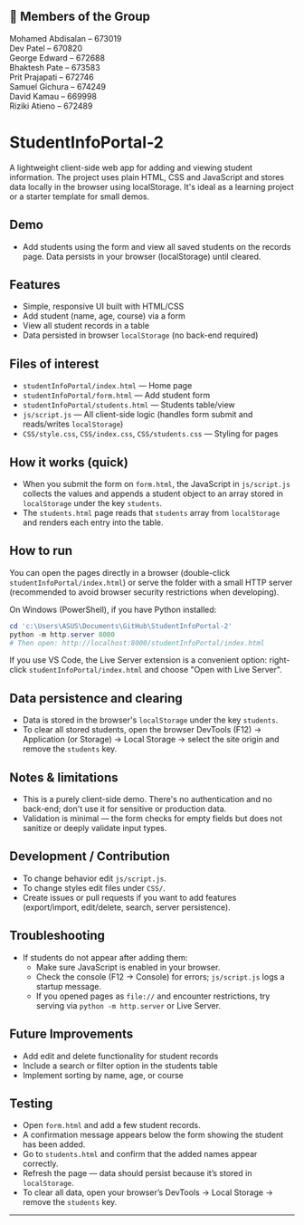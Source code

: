 ## 👥 Members of the Group  
Mohamed Abdisalan – 673019  
Dev Patel – 670820  
George Edward – 672688  
Bhaktesh Pate – 673583  
Prit Prajapati – 672746  
Samuel Gichura – 674249  
David Kamau – 669998  
Riziki Atieno – 672489  





# StudentInfoPortal-2


A lightweight client-side web app for adding and viewing student information. The project uses plain HTML, CSS and JavaScript and stores data locally in the browser using localStorage. It's ideal as a learning project or a starter template for small demos.

## Demo
- Add students using the form and view all saved students on the records page. Data persists in your browser (localStorage) until cleared.

## Features
- Simple, responsive UI built with HTML/CSS
- Add student (name, age, course) via a form
- View all student records in a table
- Data persisted in browser `localStorage` (no back-end required)

## Files of interest
- `studentInfoPortal/index.html` — Home page
- `studentInfoPortal/form.html` — Add student form
- `studentInfoPortal/students.html` — Students table/view
- `js/script.js` — All client-side logic (handles form submit and reads/writes `localStorage`)
- `CSS/style.css`, `CSS/index.css`, `CSS/students.css` — Styling for pages

## How it works (quick)
- When you submit the form on `form.html`, the JavaScript in `js/script.js` collects the values and appends a student object to an array stored in `localStorage` under the key `students`.
- The `students.html` page reads that `students` array from `localStorage` and renders each entry into the table.

## How to run
You can open the pages directly in a browser (double-click `studentInfoPortal/index.html`) or serve the folder with a small HTTP server (recommended to avoid browser security restrictions when developing).

On Windows (PowerShell), if you have Python installed:

```powershell
cd 'c:\Users\ASUS\Documents\GitHub\StudentInfoPortal-2'
python -m http.server 8000
# Then open: http://localhost:8000/studentInfoPortal/index.html
```

If you use VS Code, the Live Server extension is a convenient option: right-click `studentInfoPortal/index.html` and choose "Open with Live Server".

## Data persistence and clearing
- Data is stored in the browser's `localStorage` under the key `students`.
- To clear all stored students, open the browser DevTools (F12) → Application (or Storage) → Local Storage → select the site origin and remove the `students` key.

## Notes & limitations
- This is a purely client-side demo. There's no authentication and no back-end; don't use it for sensitive or production data.
- Validation is minimal — the form checks for empty fields but does not sanitize or deeply validate input types.

## Development / Contribution
- To change behavior edit `js/script.js`.
- To change styles edit files under `CSS/`.
- Create issues or pull requests if you want to add features (export/import, edit/delete, search, server persistence).

## Troubleshooting
- If students do not appear after adding them:
	- Make sure JavaScript is enabled in your browser.
	- Check the console (F12 → Console) for errors; `js/script.js` logs a startup message.
	- If you opened pages as `file://` and encounter restrictions, try serving via `python -m http.server` or Live Server.
   
 ## Future Improvements
- Add edit and delete functionality for student records  
- Include a search or filter option in the students table  
- Implement sorting by name, age, or course     

##  Testing
- Open `form.html` and add a few student records.  
- A confirmation message appears below the form showing the student has been added.  
- Go to `students.html` and confirm that the added names appear correctly.  
- Refresh the page — data should persist because it’s stored in `localStorage`.  
- To clear all data, open your browser’s DevTools → Local Storage → remove the `students` key.
  
---


